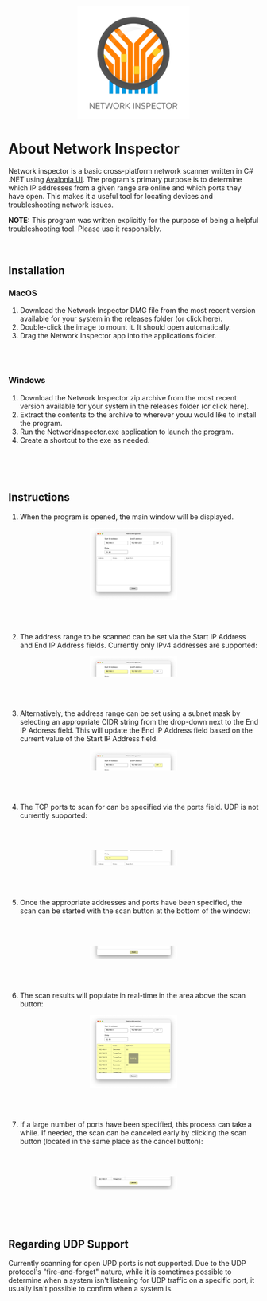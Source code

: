 <p align="center">
     <img src="./branding/iconography/webicon.svg" 
          width="45%" />
</p>

# About Network Inspector
Network inspector is a basic cross-platform network scanner written in C# .NET using [Avalonia UI](https://github.com/AvaloniaUI/Avalonia). The program's primary purpose is to determine which IP addresses from a given range are online and which ports they have open. This makes it a useful tool for locating devices and troubleshooting network issues.

**NOTE:** This program was written explicitly for the purpose of being a helpful troubleshooting tool. Please use it responsibly.
<br>
<br>
<br>

## Installation

### MacOS
1. Download the Network Inspector DMG file from the most recent version available for your system in the releases folder (or click here).
2. Double-click the image to mount it. It should open automatically.
3. Drag the Network Inspector app into the applications folder.
<br>
<br>

### Windows
1. Download the Network Inspector zip archive from the most recent version available for your system in the releases folder (or click here).
2. Extract the contents to the archive to wherever youu would like to install the program.
3. Run the NetworkInspector.exe application to launch the program.
4. Create a shortcut to the exe as needed.
<br>
<br>
<br>

## Instructions
1. When the program is opened, the main window will be displayed.
<p align="center">
     <img src="./branding/screenshots/screenshot_network-inspector_main-window_01_001.png"
     width="35%" />
</p>
<br>
<br>

2. The address range to be scanned can be set via the Start IP Address and End IP Address fields. Currently only IPv4 addresses are supported:
<p align="center">
     <img src="./branding/screenshots/screenshot_network-inspector_ip-addresses_01_001.png"
     width="35%" />
</p>
<br>
<br>

3. Alternatively, the address range can be set using a subnet mask by selecting an appropriate CIDR string from the drop-down next to the End IP Address field. This will update the End IP Address field based on the current value of the Start IP Address field.
<p align="center">
     <img src="./branding/screenshots/screenshot_network-inspector_cidr-masks_01_001.png"
     width="35%" />
</p>
<br>
<br>

4. The TCP ports to scan for can be specified via the ports field. UDP is not currently supported:
<br>
<br>

<p align="center">
     <img src="./branding/screenshots/screenshot_network-inspector_ports_01_001.png"
          width="35%" />
</p>
<br>
<br>

5. Once the appropriate addresses and ports have been specified, the scan can be started with the scan button at the bottom of the window:
<br>
<br>
<p align="center">
     <img src="./branding/screenshots/screenshot_network-inspector_scan-button_01_001.png"
          width="35%" />
</p>
<br>
<br>

6. The scan results will populate in real-time in the area above the scan button:
<p align="center">
     <img src="./branding/screenshots/screenshot_network-inspector_scan-results_01_001.png"
          width="35%" />
</p>
<br>
<br>

7. If a large number of ports have been specified, this process can take a while. If needed, the scan can be canceled early by clicking the scan button (located in the same place as the cancel button):
<br>
<br>
<p align="center">
     <img src="./branding/screenshots/screenshot_network-inspector_cancel-button_01_001.png"
          width="35%" />
</p>
<br>
<br>
<br>

## Regarding UDP Support
Currently scanning for open UPD ports is not supported. Due to the UDP protocol's "fire-and-forget" nature, while it is sometimes possible to determine when a system isn't listening for UDP traffic on a specific port, it usually isn't possible to confirm when a system is.